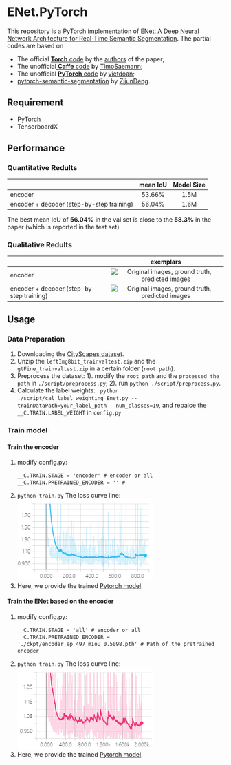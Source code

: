 # ENet.PyTorch
This repository is a PyTorch implementation of [ENet: A Deep Neural Network Architecture for Real-Time Semantic Segmentation](https://arxiv.org/abs/1606.02147). 
The partial codes are based on 
- The official [**Torch** code](https://github.com/e-lab/ENet-training) by the [authors](https://github.com/e-lab) of the paper;
- The unofficial[ **Caffe** code](https://github.com/TimoSaemann/ENet) by [TimoSaemann](https://github.com/TimoSaemann);
- The unofficial [**PyTorch** code](https://github.com/vietdoan/Enet_Pytorch) by [vietdoan](https://github.com/vietdoan);
- [pytorch-semantic-segmentation](https://github.com/ZijunDeng/pytorch-semantic-segmentation) by [ZijunDeng](https://github.com/ZijunDeng).

## Requirement
- PyTorch
- TensorboardX

## Performance
### Quantitative Redults
|   | mean IoU | Model Size|
|------|:------:|:------:|
| encoder     | 53.66% | 1.5M|
| encoder + decoder (step-by-step training) | 56.04% | 1.6M|

The best mean IoU of **56.04%** in the val set is close to the **58.3%** in the paper (which is reported in the test set)

### Qualitative  Redults
|   | exemplars | 
|------|:------:|
| encoder     |![Original images, ground truth, predicted images][1] | 
| encoder + decoder (step-by-step training) | ![Original images, ground truth, predicted images][2] | 

## Usage

### Data Preparation

1. Downloading the [CityScapes dataset](https://www.cityscapes-dataset.com/).
2. Unzip the ```leftImg8bit_trainvaltest.zip``` and the ```gtFine_trainvaltest.zip``` in a certain folder (```root path```).
3. Preprocess the dataset: 
	1). modify the ```root path``` and the ```processed the path``` in ```./script/preprocess.py```;
	2). run ```python ./script/preprocess.py```.
4. Calculate the label weights: ``` python ./script/cal_label_weighting_Enet.py --trainDataPath=your_label_path --num_classes=19```, and repalce the ```__C.TRAIN.LABEL_WEIGHT``` in ```config.py```

### Train model

#### Train the encoder
1. modify config.py:
	```
	__C.TRAIN.STAGE = 'encoder' # encoder or all
	__C.TRAIN.PRETRAINED_ENCODER = '' # 
	```
2. ```python train.py```
	The loss curve line:
	![enter description here][3]
3. Here, we provide the trained [Pytorch model](./ckpt/encoder_ep_497_mIoU_0.5098.pth).

#### Train the ENet based on the encoder
1. modify config.py:
	```
	__C.TRAIN.STAGE = 'all' # encoder or all
	__C.TRAIN.PRETRAINED_ENCODER = './ckpt/encoder_ep_497_mIoU_0.5098.pth' # Path of the pretrained encoder
	```
2. ```python train.py```
	The loss curve line:
	![enter description here][4]
3. Here, we provide the trained [Pytorch model](./ckpt/all_ep_1219_mIoU_0.5324.pth).


  [1]: ./images/1514871757088.jpg
  [2]: ./images/1514871870015.jpg
  [3]: ./images/1514873029686.jpg
  [4]: ./images/1514873238074.jpg